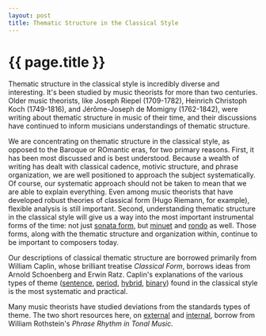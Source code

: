 ```yaml
---
layout: post
title: Thematic Structure in the Classical Style
---
```


{{ page.title }}
================

Thematic structure in the classical style is incredibly diverse and interesting. It's been studied by music theorists for more than two centuries. Older music theorists, like Joseph Riepel (1709-1782), Heinrich Christoph Koch (1749-1816), and Jérôme-Joseph de Momigny (1762-1842), were writing about thematic structure in music of their time, and their discussions have continued to inform musicians understandings of thematic structure.

We are concentrating on thematic structure in the classical style, as opposed to the Baroque or ROmantic eras, for two primary reasons. First, it has been most discussed and is best understood. Because a wealth of writing has dealt with classical cadence, motivic structure, and phrase organization, we are well positioned to approach the subject systematically. Of course, our systematic approach should not be taken to mean that we are able to explain everything. Even among music theorists that have developed robust theories of classical form (Hugo Riemann, for example), flexible analysis is still important. Second, understanding thematic structure in the classical style will give us a way into the most important instrumental forms of the time: not just [sonata form](sonata.html), but [minuet](minuet.html) and [rondo](rondo.html) as well. Those forms, along with the thematic structure and organization within, continue to be important to composers today.

Our descriptions of classical thematic structure are borrowed primarily from William Caplin, whose brilliant treatise *Classical Form*, borrows ideas from Arnold Schoenberg and Erwin Ratz. Caplin's explanations of the various types of theme ([sentence](sentence.html), [period](period.html), [hybrid](hybrid.html), [binary](binary.html)) found in the classical style is the most systematic and practical. 

Many music theorists have studied deviations from the standards types of theme. The two short resources here, on [external](externalExpansions.html) and [internal](internalExpansions.html), borrow from William Rothstein's *Phrase Rhythm in Tonal Music.* 